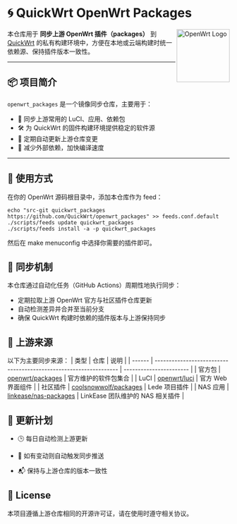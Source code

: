 # 🌀 QuickWrt OpenWrt Packages

<img src="https://git.kejizero.online/zhao/image/raw/branch/main/logo.png" alt="OpenWrt Logo" width="120" align="right">

本仓库用于 **同步上游 OpenWrt 插件（packages）** 到 [QuickWrt](https://github.com/QuickWrt) 的私有构建环境中，方便在本地或云端构建时统一依赖源、保持插件版本一致性。

---

## 📦 项目简介

`openwrt_packages` 是一个镜像同步仓库，主要用于：

- 🧩 同步上游常用的 LuCI、应用、依赖包  
- 🛠️ 为 QuickWrt 的固件构建环境提供稳定的软件源  
- 🔄 定期自动更新上游仓库变更  
- 🧱 减少外部依赖，加快编译速度  

---

## 🚀 使用方式

在你的 OpenWrt 源码根目录中，添加本仓库作为 feed：

```shell
echo "src-git quickwrt_packages https://github.com/QuickWrt/openwrt_packages" >> feeds.conf.default
./scripts/feeds update quickwrt_packages
./scripts/feeds install -a -p quickwrt_packages
```

然后在 make menuconfig 中选择你需要的插件即可。

## 🔁 同步机制

本仓库通过自动化任务（GitHub Actions）周期性地执行同步：

- 定期拉取上游 OpenWrt 官方与社区插件仓库更新
- 自动检测差异并合并至当前分支
- 确保 QuickWrt 构建时依赖的插件版本与上游保持同步

## 🧩 上游来源

以下为主要同步来源：
| 类型     | 仓库                                                                | 说明                      |
| ------ | ----------------------------------------------------------------- | ----------------------- |
| 官方包    | [openwrt/packages](https://github.com/openwrt/packages)           | 官方维护的软件包集合              |
| LuCI   | [openwrt/luci](https://github.com/openwrt/luci)                   | 官方 Web 界面组件             |
| 社区插件   | [coolsnowwolf/packages](https://github.com/coolsnowwolf/packages) | Lede 项目插件               |
| NAS 应用 | [linkease/nas-packages](https://github.com/linkease/nas-packages) | LinkEase 团队维护的 NAS 相关插件 |

## 📅 更新计划

- 🕒 每日自动检测上游更新

- 🔄 如有变动则自动触发同步推送

- 📬 保持与上游仓库的版本一致性

## 🧡 License

本项目遵循上游仓库相同的开源许可证，请在使用时遵守相关协议。
